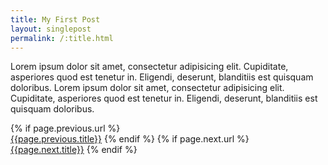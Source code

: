 ```yaml
---
title: My First Post
layout: singlepost
permalink: /:title.html
---
```


<p><p>Lorem ipsum dolor sit amet, consectetur adipisicing elit. Cupiditate, asperiores quod est tenetur in. Eligendi, deserunt, <!--more-->blanditiis est quisquam doloribus. Lorem ipsum dolor sit amet, consectetur adipisicing elit. Cupiditate, asperiores quod est tenetur in. Eligendi, deserunt, blanditiis est quisquam doloribus.</p

<div class="clearfix">
	{% if page.previous.url %}
	<div class="col_half"><a href="{{page.previous.url}}" data-animate="tada" class="button button-border button-xlarge nobottommargin"><i class="icon-line-arrow-left"></i>{{page.previous.title}}</a> 
		{% endif %}
		{% if page.next.url %}
	</div>
	<div class="col_half col_last tright"> 
		<div class="clearfix">
			<a href="{{page.next.url}}" data-scrollto="#section-pricing" class="button button-border button-xlarge nobottommargin">{{page.next.title}}<i class="icon-line-arrow-right"></i></a>
			{% endif %}
		</div>
	</div>
</div>
